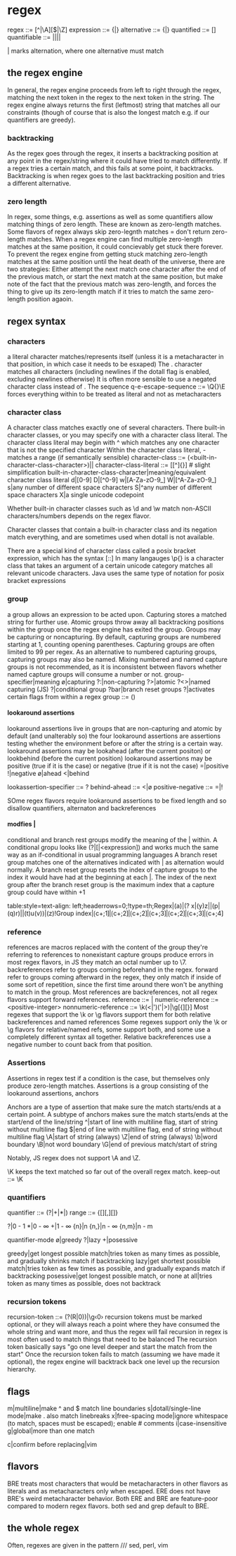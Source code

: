 # regex

regex ::= [^|\A]<expression>[$|\Z]
expression ::= <alternative>{|<alternative>}
alternative ::= {<quantified>|<q-e-escape-sequence>}
quantified ::= <quantifiable>[<quantifier>]
quantifiable ::= <character-class>|<group>|<character>|<reference>|<recursion-token>

| marks alternation, where one alternative must match

## the regex engine

In general, the regex engine proceeds from left to right through the regex, matching the next token in the regex to the next token in the string.
The regex engine always returns the first (leftmost) string that matches all our constraints (though of course that is also the longest match e.g. if our quantifiers are greedy).

### backtracking

As the regex goes through the regex, it inserts a backtracking position at any point in the regex/string where it could have tried to match differently.
If a regex tries a certain match, and this fails at some point, it backtracks.
Backtracking is when regex goes to the last backtracking position and tries a different alternative.

### zero length

In regex, some things, e.g. assertions as well as some quantifiers allow matching things of zero length. These are known as zero-length matches.
Some flavors of regex always skip zero-legnth matches = don't return zero-length matches.
When a regex engine can find multiple zero-length matches at the same position, it could concievably get stuck there forever.
To prevent the regex engine from getting stuck matching zero-length matches at the same position until the heat death of the universe, there are two strategies: Either attempt the next match one character after the end of the previous match, or start the next match at the same position, but make note of the fact that the previous match was zero-length, and forces the thing to give up its zero-length match if it tries to match the same zero-length position agaoin.

## regex syntax

### characters

a literal character matches/represents itself (unless it is a metacharacter in that position, in which case it needs to be esxaped)
The . character matches all characters (including newlines if the dotall flag is enabled, excluding newlines otherwise)
It is often more sensible to use a negated character class instead of .
The sequence q-e-escape-sequence ::= \Q{<character>}\E forces everything within to be treated as literal and not as metacharacters

### character class

A character class matches exactly one of several characters.
There built-in character classes, or you may specify one with a character class literal.
The character class literal may begin with ^ which matches any one character that is not the specified character
Within the character class literal, <character>-<character> matches a range (if semantically sensible)
character-class ::= (\<built-in-character-class-character>)|<character-class-literal>|<escape-character-classes>
character-class-literal ::= \[[^]<character>{<character>}\] # slight simplification
built-in-character-class-character|meaning/equivalent character class literal
d|[0-9]
D|[^0-9]
w|[A-Za-zO-9_]
W|[^A-Za-zO-9_]
s|any number of different space characters
S|^any number of different space characters
X|a single unicode codepoint

Whether built-in character classes such as \d and \w match non-ASCII characters/numbers depends on the regex flavor.

Character classes that contain a built-in character class and its negation match everything, and are sometimes used when dotall is not available.

There are a special kind of character class called a posix bracket expression, which has the syntax [:<name>:]
In many langauges \p{} is a character class that takes an argument of a certain unicode category matches all relevant unicode characters. Java uses the same type of notation for posix bracket expressions 

### group

a group allows an expression to be acted upon.
Capturing stores a matched string for further use.
Atomic groups throw away all backtracking positions within the group once the regex engine has exited the group.
Groups may be capturing or noncapturing.
By default, capturing groups are numbered starting at 1, counting opening parentheses.
Capturing groups are often limited to 99 per regex.
As an alternative to numbered capturing groups, capturing groups may also be named.
Mixing numbered and named capture groups is not recommended, as it is inconsistent between flavors whether named capture groups will consume a number or not.
group-specifier|meaning
ø|capturing
?:|non-capturing
?>|atomic
?\<<name>\>|named capturing (JS)
?<expression>|conditional group
?bar|branch reset groups
?<flags>|activates certain flags from within a regex
group ::= \(<group-specifier><expression>\)

#### lookaround assertions

lookaround assertions live in groups that are non-capturing and atomic by default (and unalterably so)
the four lookaround assertions are assertions testing whether the environment before or after the string is a certain way.
lookaround assertions may be lookahead (after the current positon) or lookbehind (before the current position)
lookaround assertions may be positive (true if it is the case) or negative (true if it is not the case)
=|positive
!|negative
ø|ahead
<|behind

lookassertion-specifier ::= ?<behind-ahead><positive-negative>
behind-ahead ::= <|ø
positive-negative ::= =|!

SOme regex flavors require lookaround assertions to be fixed length and so disallow quantifiers, alternaton and backreferences

#### modfies |

conditional and branch rest groups modify the meaning of the | within.
A conditional gropu looks like (?<expression>|<expression>[|<expression]) and works much the same way as an if-conditional in usual programming languages
A branch reset group matches one of the alternatives indicated with | as alternation would normally.
A branch reset group resets the index of capture groups to the index it would have had at the beginning at each |.
The index of the next group after the branch reset group is the maximum index that a capture group could have within +1


table:style=text-align: left;headerrows=0;!type=th;Regex|(a)|(? x|(y)z||(p|(q)r)||(t)u(v))|(z)!Group index|⟮c+;1⟯|⟮c+;2⟯|⟮c+;2⟯|⟮c+;3⟯|⟮c+;2⟯|⟮c+;3⟯|⟮c+;4⟯

### reference

references are macros replaced with the content of the group they're referring to
references to nonexistant capture groups produce errors in most regex flavors, in JS they match an octal number up to \7.
backreferences refer to groups coming beforehand in the regex.
forward refer to groups coming afterward in the regex, they only match if inside of some sort of repetition, since the first time around there won't be anything to match in the group.
Most references are backreferences, not all regex flavors support forward references.
reference ::= <numeric-reference>|<nonnumeric-reference>
numeric-reference ::= \<positive-integer>
nonnumeric-reference ::= \k(<|')<name-or-negative-integer>('|>)|\g[\{]<name-or-negative-integer>[\}]
Most regexes that support the \k or \g flavors support them for both relative backreferences and named references
Some regexes support only the \k or \g flavors for relative/named refs, some support both, and some use a completely different syntax all together.
Relative backreferences use a negative number to count back from that position.

### Assertions 

Assertions in regex test if a condition is the case, but themselves only produce zero-length matches.
Assertions is a group consisting of the lookaround assertions, anchors

Anchors are a type of assertion that make sure the match starts/ends at a certain point.
A subtype of anchors makes sure the match starts/ends at the start/end of the line/string
^|start of line with multiline flag, start of string without multiline flag
$|end of line with multiline flag, end of string without multiline flag
\A|start of string (always)
\Z|end of string (always)
\b|word boundary
\B|not word boundary
\G|end of previous match/start of string

Notably, JS regex does not support \A and \Z.

\K keeps the text matched so far out of the overall regex match. 
keep-out ::= <expression>\K

### quantifiers

quantifier ::= (?|+|*|<range>)<quantifier-mode>
range ::= \{[<integer>][,][<integer>]\}

?|0 - 1
*|0 - ∞
+|1 - ∞
{n}|n
{n,}|n - ∞
{n,m}|n - m

quantifier-mode
ø|greedy
?|lazy
+|posessive

greedy|get longest possible match|tries token as many times as possible, and gradually shrinks match if backtracking
lazy|get shortest possible match|tries token as few times as possible, and gradually expands match if backtracking
posessive|get longest possible match, or none at all|tries token as many times as possible, does not backtrack

### recursion tokens

recursion-token ::= \(?(R|0)\)|\g‹0›
recursion tokens must be marked optional, or they will always reach a point where they have consumed the whole string and want more, and thus the regex will fail
recursion in regex is most often used to match things that need to be balanced
The recursion token basically says "go one level deeper and start the match from the start"
Once the recursion token fails to match (assuming we have made it optional), the regex engine will backtrack back one level up the recursion hierarchy.

## flags

m|multiline|make ^ and $ match line boundaries
s|dotall/single-line mode|make . also match linebreaks
x|free-spacing mode|ignore whitespace (to match, spaces must be escaped); enable # comments
i|case-insensitive
g|global|more than one match

c|confirm before replacing|vim

## flavors

BRE treats most characters that would be metacharacters in other flavors as literals and as metacharacters only when escaped.
ERE does not have BRE's weird metacharacter behavior.
Both ERE and BRE are feature-poor compared to modern regex flavors.
both sed and grep default to BRE.

## the whole regex

Often, regexes are given in the pattern /<regex>/<replacement>/<flags>
sed, perl, vim